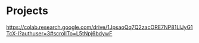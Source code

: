 # Projects
https://colab.research.google.com/drive/1JpsaoQq7Q2zacORE7NP81LIJyG1TcX-l?authuser=3#scrollTo=L5tNpj6bdywF
